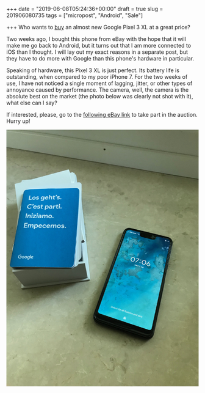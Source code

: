 +++
date = "2019-06-08T05:24:36+00:00"
draft = true
slug = 201906080735
tags = ["micropost", "Android", "Sale"]

+++
Who wants to [buy](https://www.ebay.de/itm/Google-Pixel-3-XL-64GB-Just-Black-Ohne-Simlock-Zwei-Wochen-benutzt/183836663820) an almost new Google Pixel 3 XL at a great price?

Two weeks ago, I bought this phone from eBay with the hope that it will make me go back to Android, but it turns out that I am more connected to  iOS than I thought. I will lay out my exact reasons in a separate post, but they have to do more with Google than this phone's hardware in particular. 

Speaking of hardware, this Pixel 3 XL is just perfect. Its battery life is outstanding, when compared to my poor iPhone 7. For the two weeks of use, I have not noticed a single moment of lagging, jitter, or other types of annoyance caused by performance. The camera, well, the camera is the absolute best on the market (the photo below was clearly not shot with it), what else can I say?

If interested, please, go to the [following eBay link](https://www.ebay.de/itm/Google-Pixel-3-XL-64GB-Just-Black-Ohne-Simlock-Zwei-Wochen-benutzt/183836663820) to take part in the auction. Hurry up!

![](/images/2019/06/IMG_7103.jpeg)
